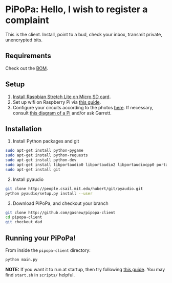 # PiPoPa: Hello, I wish to register a complaint

This is the client. Install, point to a bud, check your inbox, transmit private, unencrypted bits.

## Requirements
Check out the [BOM](https://docs.google.com/spreadsheets/d/1JkMSPfeMcv-XkWP2sKz12ZnJmRpIdHP3svDDLYOQGbs/edit#gid=0).

## Setup
1. [Install Raspbian Stretch Lite on Micro SD card](https://www.raspberrypi.org/downloads/raspbian/).
2. Set up wifi on Raspberry Pi via [this guide](https://www.raspberrypi.org/documentation/configuration/wireless/wireless-cli.md).
3. Configure your circuits according to the photos [here](https://photos.app.goo.gl/LztuDxjtWD6dfXhNA). If necessary, consult [this diagram of a Pi](https://www.jameco.com/Jameco/workshop/circuitnotes/raspberry_pi_circuit_note_fig2.jpg) and/or ask Garrett.

## Installation
1. Install Python packages and git
```bash
sudo apt-get install python-pygame
sudo apt-get install python-requests
sudo apt-get install python-dev
sudo apt-get install libportaudio0 libportaudio2 libportaudiocpp0 portaudio19-dev
sudo apt-get install git
```
2. Install pyaudio
```bash
git clone http://people.csail.mit.edu/hubert/git/pyaudio.git
python pyaudio/setup.py install --user
```
3. Download PiPoPa, and checkout your branch
```bash
git clone http://github.com/gasnew/pipopa-client
cd pipopa-client
git checkout dad
```

## Running your PiPoPa!
From inside the `pipopa-client` directory:
```bash
python main.py
```
**NOTE:** If you want it to run at startup, then try following [this guide](https://www.stuffaboutcode.com/2012/06/raspberry-pi-run-program-at-start-up.html). You may find `start.sh` in `scripts/` helpful.

